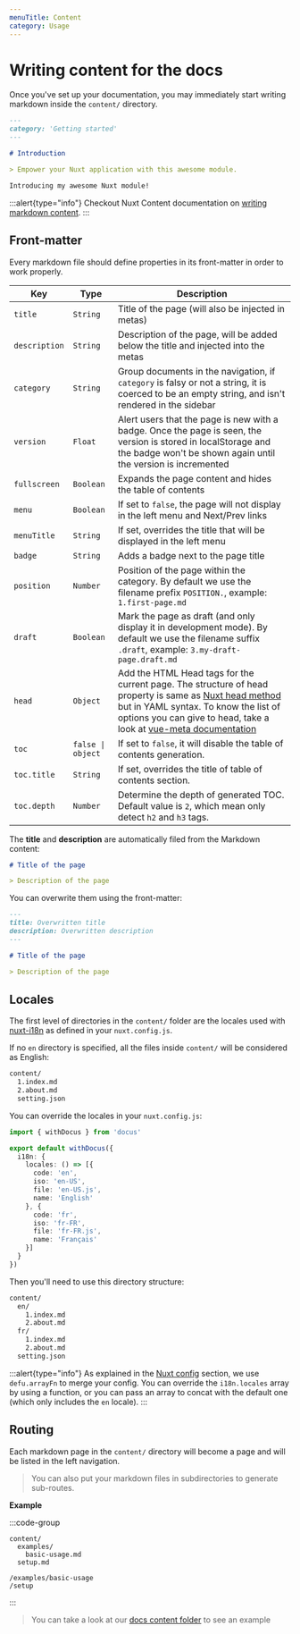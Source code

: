 ```yaml
---
menuTitle: Content
category: Usage
---
```


# Writing content for the docs

Once you've set up your documentation, you may immediately start writing markdown inside the `content/` directory.

```md [content/index.md]
---
category: 'Getting started'
---

# Introduction

> Empower your Nuxt application with this awesome module.

Introducing my awesome Nuxt module!
```

:::alert{type="info"}
Checkout Nuxt Content documentation on [writing markdown content](https://content.nuxtjs.org/writing#markdown).
:::

## Front-matter

Every markdown file should define properties in its front-matter in order to work properly.

| Key | Type | Description |
|---------|--------| -----|
| `title` | `String` | Title of the page (will also be injected in metas) |
| `description` | `String` | Description of the page, will be added below the title and injected into the metas |
| `category` | `String` | Group documents in the navigation, if `category` is falsy or not a string, it is coerced to be an empty string, and isn't rendered in the sidebar |
| `version` | `Float` | Alert users that the page is new with a badge. Once the page is seen, the version is stored in localStorage and the badge won't be shown again until the version is incremented  |
| `fullscreen` | `Boolean` | Expands the page content and hides the table of contents |
| `menu` | `Boolean` | If set to `false`, the page will not display in the left menu and Next/Prev links |
| `menuTitle` | `String` | If set, overrides the title that will be displayed in the left menu |
| `badge` | `String` | Adds a badge next to the page title |
| `position` | `Number` | Position of the page within the category. By default we use the filename prefix `POSITION.`, example: `1.first-page.md` |
| `draft` | `Boolean` | Mark the page as draft (and only display it in development mode). By default we use the filename suffix `.draft`, example: `3.my-draft-page.draft.md` |
| `head` | `Object` | Add the HTML Head tags for the current page. The structure of head property is same as [Nuxt head method](https://nuxtjs.org/docs/2.x/components-glossary/pages-head/) but in YAML syntax. To know the list of options you can give to head, take a look at [vue-meta documentation](https://vue-meta.nuxtjs.org/api/#metainfo-properties) |
| `toc` | `false \| object` | If set to `false`, it will disable the table of contents generation. |
| `toc.title` | `String` | If set, overrides the title of table of contents section. |
| `toc.depth` | `Number` | Determine the depth of generated TOC. Default value is `2`, which mean only detect `h2` and `h3` tags. |

The **title** and **description** are automatically filed from the Markdown content:

```md
# Title of the page

> Description of the page
```

You can overwrite them using the front-matter:

```md
---
title: Overwritten title
description: Overwritten description
---

# Title of the page

> Description of the page
```

## Locales

The first level of directories in the `content/` folder are the locales used with [nuxt-i18n](https://github.com/nuxt-community/i18n-module) as defined in your `nuxt.config.js`.

If no `en` directory is specified, all the files inside `content/` will be considered as English:

```bash
content/
  1.index.md
  2.about.md
  setting.json
```

You can override the locales in your `nuxt.config.js`:

```ts [nuxt.config.js]
import { withDocus } from 'docus'

export default withDocus({
  i18n: {
    locales: () => [{
      code: 'en',
      iso: 'en-US',
      file: 'en-US.js',
      name: 'English'
    }, {
      code: 'fr',
      iso: 'fr-FR',
      file: 'fr-FR.js',
      name: 'Français'
    }]
  }
})
```

Then you'll need to use this directory structure:

```bash
content/
  en/
    1.index.md
    2.about.md
  fr/
    1.index.md
    2.about.md
  setting.json
```

:::alert{type="info"}
As explained in the [Nuxt config](/get-started/configuration#nuxt) section, we use `defu.arrayFn` to merge your config. You can override the `i18n.locales` array by using a function, or you can pass an array to concat with the default one (which only includes the `en` locale).
:::

## Routing

Each markdown page in the `content/` directory will become a page and will be listed in the left navigation.

> You can also put your markdown files in subdirectories to generate sub-routes.

**Example**

:::code-group

``` [Directory structure]
content/
  examples/
    basic-usage.md
  setup.md
```

``` [Generated routes]
/examples/basic-usage
/setup
```

:::

> You can take a look at our [docs content folder](https://github.com/nuxt/content/tree/dev/docs/content/en) to see an example
